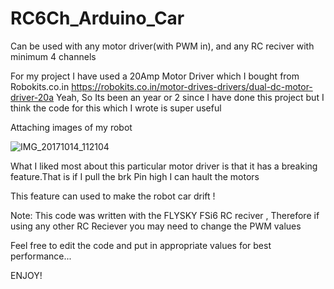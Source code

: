 # RC6Ch_Arduino_Car
Can be used with any motor driver(with PWM in), and any RC reciver with minimum 4 channels

For my project I have used a 20Amp Motor Driver which I bought from Robokits.co.in
https://robokits.co.in/motor-drives-drivers/dual-dc-motor-driver-20a
Yeah, So Its been an year or 2 since I have done this project but I think the code for this which I wrote is super useful

Attaching images of my robot



![IMG_20171014_112104](https://user-images.githubusercontent.com/34794384/87040584-8e3e4e00-c20e-11ea-86c2-22bbf86b1c86.jpg)




What I liked most about this particular motor driver is that it has a breaking feature.That is if I pull the brk Pin high I can hault the motors

This feature can used to make the robot car drift !


Note: This code was written with the FLYSKY FSi6 RC reciver , Therefore if using any other RC Reciever you may need to change the PWM values 

Feel free to edit the code and put in appropriate values for best performance...

ENJOY!
